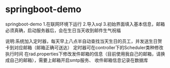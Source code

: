 # springboot-demo
springboot-demo
1.在联网环境下运行
2.导入sql
3.初始界面填入基本信息，邮箱必须真确，启动服务器后，会在生日当天收到邮件生气祝福

说明:系统加入定时器，每天早上八点半自动查找当天生日的员工，并发送生日贺卡到对应邮箱（邮箱正确可送达）
定时器可在controller下的Scheduler类种修改执行时间
在rad.properties下修改发件邮箱的信息（目前使用我自己的邮箱，请换成自己的邮箱），需要上邮箱开启smtp服务、
收件邮箱信息记录在数据库
